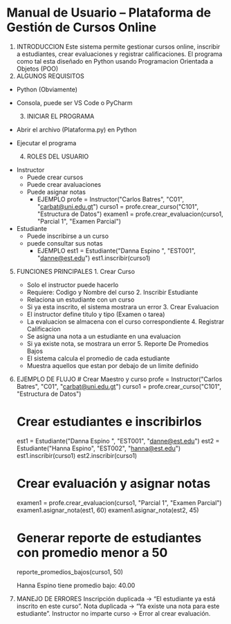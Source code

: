 # Manual de Usuario – Plataforma de Gestión de Cursos Online
 1.  INTRODUCCION
Este sistema permite gestionar cursos online, inscribir a estudiantes, crear evaluaciones y registrar calificaciones. El programa como tal esta diseñado en Python usando Programacion Orientada a Objetos (POO)
 2.  ALGUNOS REQUISITOS
- Python (Obviamente)
- Consola, puede ser VS Code o PyCharm
  
  3. INICIAR EL PROGRAMA
- Abrir el archivo (Plataforma.py) en Python
- Ejecutar el programa
    
  4. ROLES DEL USUARIO
* Instructor
  - Puede crear cursos
  - Puede crear avaluaciones
  - Puede asignar notas
    + EJEMPLO
       profe = Instructor("Carlos Batres", "C01", "carbat@uni.edu.gt")
       curso1 = profe.crear_curso("C101", "Estructura de Datos")
       examen1 = profe.crear_evaluacion(curso1, "Parcial 1", "Examen Parcial")
 * Estudiante
   - Puede inscribirse a un curso
   - puede consultar sus notas
     + EJEMPLO
       est1 = Estudiante("Danna Espino ", "EST001", "danne@est.edu")
       est1.inscribir(curso1)

  5. FUNCIONES PRINCIPALES
    1. Crear Curso
      - Solo el instructor puede hacerlo
      - Requiere: Codigo y Nombre del curso
    2. Inscribir Estudiante
      - Relaciona un estudiante con un curso
      - Si ya esta inscrito, el sistema mostrara un error
    3. Crear Evaluacion
      - El instructor define titulo y tipo (Examen o tarea)
      - La evaluacion se almacena con el curso correspondiente 
    4. Registrar Calificacion
      - Se asigna una nota a un estudiante en una evaluacion
      - Si ya existe nota, se mostrara un error
    5. Reporte De Promedios Bajos
      - El sistema calcula el promedio de cada estudiante
      - Muestra aquellos que estan por debajo de un limite definido
     
  6. EJEMPLO DE FLUJO
    # Crear Maestro y curso
     profe = Instructor("Carlos Batres", "C01", "carbat@uni.edu.gt")
     curso1 = profe.crear_curso("C101", "Estructura de Datos")
     
     # Crear estudiantes e inscribirlos
     est1 = Estudiante("Danna Espino ", "EST001", "danne@est.edu")
     est2 = Estudiante("Hanna Espino", "EST002", "hanna@est.edu")
     est1.inscribir(curso1)
     est2.inscribir(curso1)
     
     # Crear evaluación y asignar notas
     examen1 = profe.crear_evaluacion(curso1, "Parcial 1", "Examen Parcial")
     examen1.asignar_nota(est1, 60)
     examen1.asignar_nota(est2, 45)
     
     # Generar reporte de estudiantes con promedio menor a 50
     reporte_promedios_bajos(curso1, 50)

     Hanna Espino tiene promedio bajo: 40.00
      
  7. MANEJO DE ERRORES
     Inscripción duplicada → “El estudiante ya está inscrito en este curso”.
     Nota duplicada → “Ya existe una nota para este estudiante”.
     Instructor no imparte curso → Error al crear evaluación.

   
